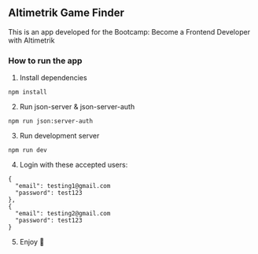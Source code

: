 ## Altimetrik Game Finder

This is an app developed for the Bootcamp: Become a Frontend Developer with Altimetrik 

### How to run the app

1. Install dependencies
```
npm install
```
2. Run json-server & json-server-auth
```
npm run json:server-auth
```
3. Run development server
```
npm run dev
```
4. Login with these accepted users:

```
{
  "email": testing1@gmail.com
  "password": test123
},
{
  "email": testing2@gmail.com
  "password": test123
}

```
5. Enjoy 🚀
